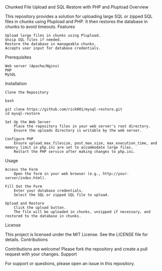 Chunked File Upload and SQL Restore with PHP and Plupload
Overview

This repository provides a solution for uploading large SQL or zipped SQL files in chunks using Plupload and PHP. It then restores the database in chunks to avoid timeouts.
Features

    Upload large files in chunks using Plupload.
    Unzip SQL files if needed.
    Restore the database in manageable chunks.
    Accepts user input for database credentials.

Prerequisites

    Web server (Apache/Nginx)
    PHP
    MySQL

Installation

    Clone the Repository

    bash

    git clone https://github.com/rick001/mysql-restore.git
    cd mysql-restore

    Set Up the Web Server
        Place the repository files in your web server's root directory.
        Ensure the uploads directory is writable by the web server.

    Configure PHP
        Ensure upload_max_filesize, post_max_size, max_execution_time, and memory_limit in php.ini are set to accommodate large files.
        Restart the PHP service after making changes to php.ini.

Usage

    Access the Form
        Open the form in your web browser (e.g., http://your-server/index.html).

    Fill Out the Form
        Enter your database credentials.
        Select the SQL or zipped SQL file to upload.

    Upload and Restore
        Click the upload button.
        The file will be uploaded in chunks, unzipped if necessary, and restored to the database in chunks.

License

This project is licensed under the MIT License. See the LICENSE file for details.
Contributions

Contributions are welcome! Please fork the repository and create a pull request with your changes.
Support

For support or questions, please open an issue in this repository.
